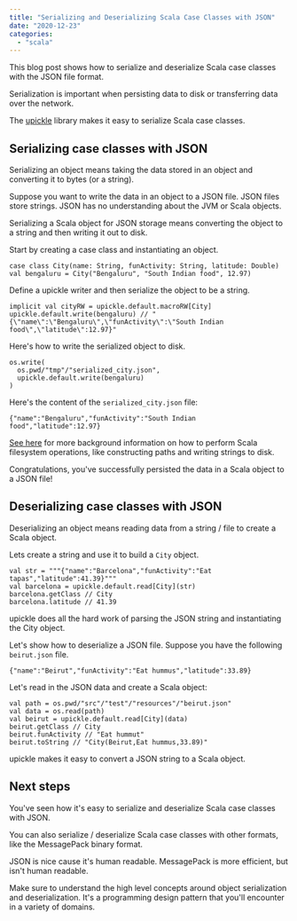 ```yaml
---
title: "Serializing and Deserializing Scala Case Classes with JSON"
date: "2020-12-23"
categories: 
  - "scala"
---
```


This blog post shows how to serialize and deserialize Scala case classes with the JSON file format.

Serialization is important when persisting data to disk or transferring data over the network.

The [upickle](https://github.com/lihaoyi/upickle) library makes it easy to serialize Scala case classes.

## Serializing case classes with JSON

Serializing an object means taking the data stored in an object and converting it to bytes (or a string).

Suppose you want to write the data in an object to a JSON file. JSON files store strings. JSON has no understanding about the JVM or Scala objects.

Serializing a Scala object for JSON storage means converting the object to a string and then writing it out to disk.

Start by creating a case class and instantiating an object.

```
case class City(name: String, funActivity: String, latitude: Double)
val bengaluru = City("Bengaluru", "South Indian food", 12.97)
```

Define a upickle writer and then serialize the object to be a string.

```
implicit val cityRW = upickle.default.macroRW[City]
upickle.default.write(bengaluru) // "{\"name\":\"Bengaluru\",\"funActivity\":\"South Indian food\",\"latitude\":12.97}"
```

Here's how to write the serialized object to disk.

```
os.write(
  os.pwd/"tmp"/"serialized_city.json",
  upickle.default.write(bengaluru)
)
```

Here's the content of the `serialized_city.json` file:

```
{"name":"Bengaluru","funActivity":"South Indian food","latitude":12.97}
```

[See here](https://mungingdata.com/scala/filesystem-paths-move-copy-list-delete-folders/) for more background information on how to perform Scala filesystem operations, like constructing paths and writing strings to disk.

Congratulations, you've successfully persisted the data in a Scala object to a JSON file!

## Deserializing case classes with JSON

Deserializing an object means reading data from a string / file to create a Scala object.

Lets create a string and use it to build a `City` object.

```
val str = """{"name":"Barcelona","funActivity":"Eat tapas","latitude":41.39}"""
val barcelona = upickle.default.read[City](str)
barcelona.getClass // City
barcelona.latitude // 41.39
```

upickle does all the hard work of parsing the JSON string and instantiating the City object.

Let's show how to deserialize a JSON file. Suppose you have the following `beirut.json` file.

```
{"name":"Beirut","funActivity":"Eat hummus","latitude":33.89}
```

Let's read in the JSON data and create a Scala object:

```
val path = os.pwd/"src"/"test"/"resources"/"beirut.json"
val data = os.read(path)
val beirut = upickle.default.read[City](data)
beirut.getClass // City
beirut.funActivity // "Eat hummut"
beirut.toString // "City(Beirut,Eat hummus,33.89)"
```

upickle makes it easy to convert a JSON string to a Scala object.

## Next steps

You've seen how it's easy to serialize and deserialize Scala case classes with JSON.

You can also serialize / deserialize Scala case classes with other formats, like the MessagePack binary format.

JSON is nice cause it's human readable. MessagePack is more efficient, but isn't human readable.

Make sure to understand the high level concepts around object serialization and deserialization. It's a programming design pattern that you'll encounter in a variety of domains.
